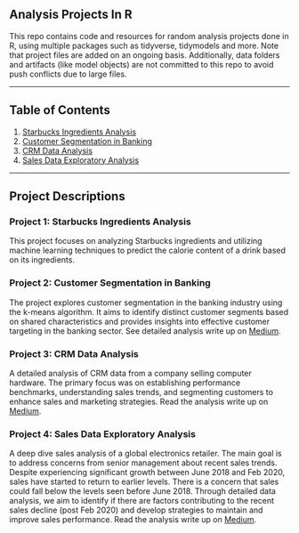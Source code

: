 
Analysis Projects In R
---

This repo contains code and resources for random analysis projects done in R, using
multiple packages such as tidyverse, tidymodels and more. Note that project files 
are added on an ongoing basis. Additionally, data folders and artifacts (like model objects) are
not committed to this repo to avoid push conflicts due to large files. 

---

## Table of Contents

1. [Starbucks Ingredients Analysis](https://github.com/LucasO21/analysis_projects.R/tree/master/01_starbucks_ingredients_analysis)
2. [Customer Segmentation in Banking](https://github.com/LucasO21/analysis_projects.R/tree/master/02_customer_segmentation_banking)
3. [CRM Data Analysis](https://github.com/LucasO21/analysis_projects.R/tree/master/03_crm_data_analysis)
4. [Sales Data Exploratory Analysis](https://github.com/LucasO21/analysis_projects.R/tree/master/04_global_electronics_retailer_analysis)

---

## Project Descriptions

### Project 1: Starbucks Ingredients Analysis

This project focuses on analyzing Starbucks ingredients and utilizing machine learning 
techniques to predict the calorie content of a drink based on its ingredients.


### Project 2: Customer Segmentation in Banking

The project explores customer segmentation in the banking industry using the k-means 
algorithm. It aims to identify distinct customer segments based on shared characteristics 
and provides insights into effective customer targeting in the banking sector. See
detailed analysis write up on
<a href="https://medium.com/@clfo2014/using-customer-segmentation-to-create-customer-personas-34366a5f5925b" target="_blank">Medium</a>.


### Project 3: CRM Data Analysis

A detailed analysis of CRM data from a company selling computer hardware. The primary focus was on establishing performance benchmarks, understanding sales trends, and segmenting customers to enhance sales and marketing strategies. Read the analysis write up on <a href="https://clfo2014.medium.com/crm-data-analysis-ff95da765452" target="_blank">Medium</a>.

### Project 4: Sales Data Exploratory Analysis

A deep dive sales analysis of  a global electronics retailer. The main goal is to address concerns from senior management about recent sales trends. Despite experiencing significant growth between June 2018 and Feb 2020, sales have started to return to earlier levels. There is a concern that sales could fall below the levels seen before June 2018. Through detailed data analysis, we aim to identify if there are factors contributing to the recent sales decline (post Feb 2020) and develop strategies to maintain and improve sales performance. Read the analysis write up on <a href="https://clfo2014.medium.com/sales-data-exploratory-analysis-c19d87dc795b" target="_blank">Medium</a>.




